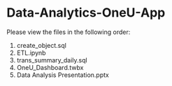 # Data-Analytics-OneU-App
Please view the files in the following order:
1. create_object.sql
2. ETL.ipynb
3. trans_summary_daily.sql
4. OneU_Dashboard.twbx
5. Data Analysis Presentation.pptx
